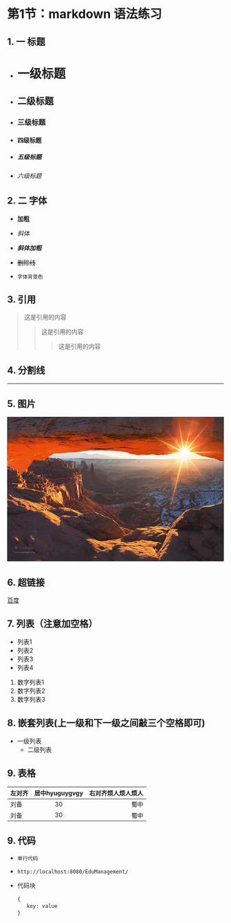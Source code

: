 # 第1节：markdown 语法练习

## 1.  一 标题

* # 一级标题
* ## 二级标题
* ### 三级标题
* #### 四级标题
* ##### 五级标题
* ###### 六级标题

## 2. 二 字体

* **加粗**

* _斜体_

* _**斜体加粗**_

* ~~删除线~~
* `字体背景色`

## 3. 引用

> 这是引用的内容
>
> > 这是引用的内容
> >
> > > 这是引用的内容

## 4. 分割线

-----

## 5. 图片

![hahah](/assets/111.jpg "hahah")

## 6. 超链接

[百度](https://www.baidu.com)

## 7. 列表（注意加空格）

* 列表1
* 列表2
* 列表3
* 列表4

1.  数字列表1
2.  数字列表2
3.  数字列表3

## 8. 嵌套列表(上一级和下一级之间敲三个空格即可)

* 一级列表
  * 二级列表

## 9. 表格

| 左对齐 | 居中hyuguygvgy | 右对齐烦人烦人烦人 |
| :--- | :---: | ---: |
| 刘备 | 30 | 蜀中 |
| 刘备 | 30 | 蜀中 |

## 9. 代码

* `单行代码`
* `http://localhost:8080/EduManagement/`

* 代码块

  ```
  {
     key: value
  }
  ```
